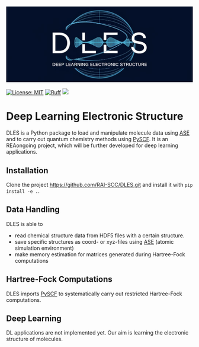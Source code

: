 ![DLES Logo](logo.jpeg)

[![License: MIT](https://img.shields.io/badge/License-MIT-yellow.svg)](https://opensource.org/licenses/MIT)
[![Ruff](https://img.shields.io/endpoint?url=https://raw.githubusercontent.com/astral-sh/ruff/main/assets/badge/v2.json)](https://github.com/astral-sh/ruff)
[![](https://img.shields.io/badge/Python-3.9+-blue.svg)](https://www.python.org/downloads/)

# Deep Learning Electronic Structure
DLES is a Python package to load and manipulate molecule data using [ASE](https://wiki.fysik.dtu.dk/ase/) and to carry out quantum chemistry methods using [PySCF](https://pyscf.org).
It is an REAongoing project, which will be further developed for deep learning applications. 


## Installation

Clone the project https://github.com/RAI-SCC/DLES.git and install it with `pip install -e .`.

## Data Handling

DLES is able to
- read chemical structure data from HDF5 files with a certain structure.
- save specific structures as coord- or xyz-files using [ASE](https://wiki.fysik.dtu.dk/ase/) (atomic simulation environment)
- make memory estimation for matrices generated during Hartree-Fock computations

## Hartree-Fock Computations
DLES imports [PySCF](https://pyscf.org) to systematically carry out restricted Hartree-Fock computations.

## Deep Learning
DL applications are not implemented yet. Our aim is learning the electronic structure of molecules.